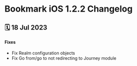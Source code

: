 # Bookmark iOS 1.2.2 Changelog

<h2>🗓 18 Jul 2023</h2>

#### Fixes
- Fix Realm configuration objects
- Fix Go from/go to not redirecting to Journey module
